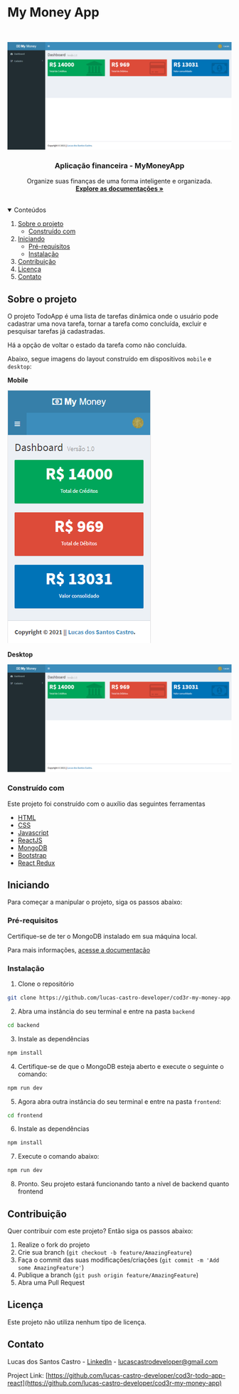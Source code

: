 # My Money App

<br />
<p align="center">
  <a href="https://github.com/lucas-castro-developer/cod3r-my-money-app">
    <img src="images/my-money-app.png">
  </a>

  <h3 align="center">Aplicação financeira - MyMoneyApp</h3>

  <p align="center">
    Organize suas finanças de uma forma inteligente e organizada.
    <br />
    <a href="https://github.com/lucas-castro-developer/cod3r-my-money-app"><strong>Explore as documentações »</strong></a>
    <br />
    <br />
  </p>
</p>

<details open="open">
  <summary>Conteúdos</summary>
  <ol>
    <li>
      <a href="#sobre-o-projeto">Sobre o projeto</a>
      <ul>
        <li><a href="#construído-com">Construído com</a></li>
      </ul>
    </li>
    <li>
      <a href="#iniciando">Iniciando</a>
      <ul>
        <li><a href="#pré-requisitos">Pré-requisitos</a></li>
        <li><a href="#instalação">Instalação</a></li>
      </ul>
    </li>
    <li><a href="#Contribuição">Contribuição</a></li>
    <li><a href="#Licença">Licença</a></li>
    <li><a href="#Contato">Contato</a></li>
  </ol>
</details>

## Sobre o projeto

O projeto TodoApp é uma lista de tarefas dinâmica onde o usuário pode cadastrar uma nova tarefa, tornar a tarefa como concluída, excluir e pesquisar tarefas já cadastradas.

Há a opção de voltar o estado da tarefa como não concluída.

Abaixo, segue imagens do layout construído em dispositivos  `mobile` e `desktop`:

**Mobile**

<img src="images/my-money-app-mobile.PNG">

**Desktop**

<img src="images/my-money-app.png">

### Construído com

Este projeto foi construído com o auxílio das seguintes ferramentas
* [HTML](https://developer.mozilla.org/pt-BR/docs/Web/HTML)
* [CSS](https://developer.mozilla.org/pt-BR/docs/Web/CSS)
* [Javascript](https://developer.mozilla.org/pt-BR/docs/Web/JavaScript)
* [ReactJS](https://pt-br.reactjs.org/)
* [MongoDB](https://www.mongodb.com/2)
* [Bootstrap](https://getbootstrap.com/)
* [React Redux](https://react-redux.js.org/)

<!-- GETTING STARTED -->
## Iniciando

Para começar a manipular o projeto, siga os passos abaixo:

### Pré-requisitos

Certifique-se de ter o MongoDB instalado em sua máquina local.

Para mais informações, [acesse a documentação](https://www.mongodb.com/2)

### Instalação

1. Clone o repositório
 ```sh
 git clone https://github.com/lucas-castro-developer/cod3r-my-money-app.git
 ```

2. Abra uma instância do seu terminal e entre na pasta `backend`
 ```sh
 cd backend
 ```

3. Instale as dependências
 ```sh
 npm install
 ```

4. Certifique-se de que o MongoDB esteja aberto e execute o seguinte o comando:
 ```sh
 npm run dev
 ```

5. Agora abra outra instância do seu terminal e entre na pasta `frontend`:
 ```sh
 cd frontend
 ```

6. Instale as dependências
 ```sh
 npm install
 ```

7. Execute o comando abaixo:
```sh
npm run dev
```

8. Pronto. Seu projeto estará funcionando tanto a nível de backend quanto frontend

## Contribuição

Quer contribuir com este projeto? Então siga os passos abaixo:

1. Realize o fork do projeto
2. Crie sua branch (`git checkout -b feature/AmazingFeature`)
3. Faça o commit das suas modificações/criações (`git commit -m 'Add some AmazingFeature'`)
4. Publique a branch (`git push origin feature/AmazingFeature`)
5. Abra uma Pull Request

## Licença

Este projeto não utiliza nenhum tipo de licença.

## Contato

Lucas dos Santos Castro - [LinkedIn](https://www.linkedin.com/in/lucas-castro-5762a6125/) - lucascastrodeveloper@gmail.com

Project Link: [https://github.com/lucas-castro-developer/cod3r-todo-app-react](https://github.com/lucas-castro-developer/cod3r-my-money-app)
